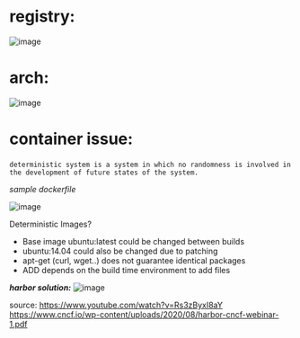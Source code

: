 
# registry:
![image](https://user-images.githubusercontent.com/72389059/200490071-2d6e426e-eef6-4037-9fd9-0cfa55e588cf.png)

# arch:
![image](https://user-images.githubusercontent.com/72389059/200495497-33b60de2-0fc7-4c82-900d-05d78ba73760.png)


# container issue:

‍‍`deterministic system is a system in which no randomness is involved in the development of future states of the system.`

*sample dockerfile*


![image](https://user-images.githubusercontent.com/72389059/200500410-405d1013-336f-4821-8306-890fd0f344d0.png)

Deterministic Images?
  - Base image ubuntu:latest could be changed between builds
  - ubuntu:14.04 could also be changed due to patching
  - apt-get (curl, wget..) does not guarantee identical packages
  - ADD depends on the build time environment to add files

***harbor solution:***
![image](https://user-images.githubusercontent.com/72389059/200501297-f4b42e76-4aa4-4682-b220-46cf344df648.png)


source:  https://www.youtube.com/watch?v=Rs3zByxI8aY
https://www.cncf.io/wp-content/uploads/2020/08/harbor-cncf-webinar-1.pdf
